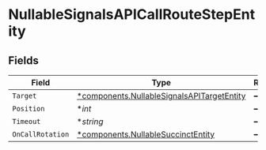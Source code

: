 # NullableSignalsAPICallRouteStepEntity


## Fields

| Field                                                                                                   | Type                                                                                                    | Required                                                                                                | Description                                                                                             |
| ------------------------------------------------------------------------------------------------------- | ------------------------------------------------------------------------------------------------------- | ------------------------------------------------------------------------------------------------------- | ------------------------------------------------------------------------------------------------------- |
| `Target`                                                                                                | [*components.NullableSignalsAPITargetEntity](../../models/components/nullablesignalsapitargetentity.md) | :heavy_minus_sign:                                                                                      | N/A                                                                                                     |
| `Position`                                                                                              | **int*                                                                                                  | :heavy_minus_sign:                                                                                      | N/A                                                                                                     |
| `Timeout`                                                                                               | **string*                                                                                               | :heavy_minus_sign:                                                                                      | N/A                                                                                                     |
| `OnCallRotation`                                                                                        | [*components.NullableSuccinctEntity](../../models/components/nullablesuccinctentity.md)                 | :heavy_minus_sign:                                                                                      | N/A                                                                                                     |